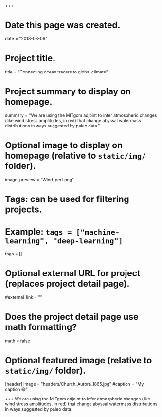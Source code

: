 +++
# Date this page was created.
date = "2018-03-06"

# Project title.
title = "Connecting ocean tracers to global climate"

# Project summary to display on homepage.
summary = "We are using the MITgcm adjoint to infer atmospheric changes (like wind stress amplitudes, in red) that change abyssal watermass distributions in ways suggested by paleo data."

# Optional image to display on homepage (relative to `static/img/` folder).
image_preview = "Wind_pert.png"

# Tags: can be used for filtering projects.
# Example: `tags = ["machine-learning", "deep-learning"]`
 tags = []

# Optional external URL for project (replaces project detail page).
#external_link = ""

# Does the project detail page use math formatting?
math = false

# Optional featured image (relative to `static/img/` folder).
[header]
image = "headers/Church_Aurora_1865.jpg"
#caption = "My caption :smile:"

+++
We are using the MITgcm adjoint to infer atmospheric changes (like wind stress amplitudes, in red) that change abyssal watermass distributions in ways suggested by paleo data.
